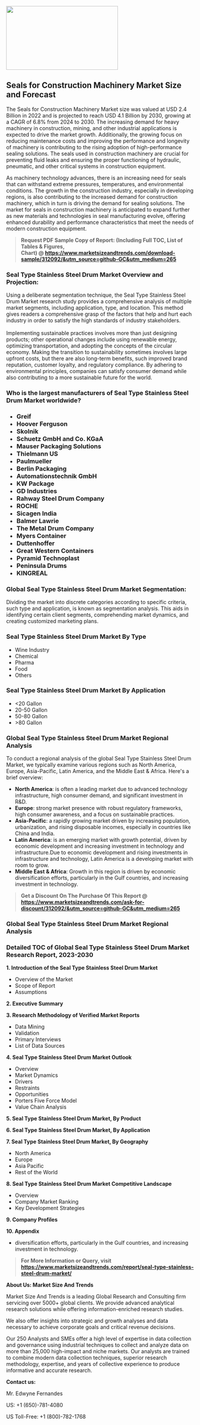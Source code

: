 <p><img class="alignnone size-medium wp-image-20088" src="https://ffe5etoiles.com/wp-content/uploads/2024/12/MST1-300x171.png" alt="" width="300" height="171" /></p><h2>Seals for Construction Machinery Market Size and Forecast</h2><p>The Seals for Construction Machinery Market size was valued at USD 2.4 Billion in 2022 and is projected to reach USD 4.1 Billion by 2030, growing at a CAGR of 6.8% from 2024 to 2030. The increasing demand for heavy machinery in construction, mining, and other industrial applications is expected to drive the market growth. Additionally, the growing focus on reducing maintenance costs and improving the performance and longevity of machinery is contributing to the rising adoption of high-performance sealing solutions. The seals used in construction machinery are crucial for preventing fluid leaks and ensuring the proper functioning of hydraulic, pneumatic, and other critical systems in construction equipment.</p><p>As machinery technology advances, there is an increasing need for seals that can withstand extreme pressures, temperatures, and environmental conditions. The growth in the construction industry, especially in developing regions, is also contributing to the increased demand for construction machinery, which in turn is driving the demand for sealing solutions. The market for seals in construction machinery is anticipated to expand further as new materials and technologies in seal manufacturing evolve, offering enhanced durability and performance characteristics that meet the needs of modern construction equipment.</p></p><blockquote id="" class=""><strong>Request PDF Sample Copy of Report: (Including Full TOC, List of Tables &amp; Figures, Chart)&nbsp;@&nbsp;<strong><a href="https://www.marketsizeandtrends.com/download-sample/312092/&utm_source=github-GC&utm_medium=265" target="_blank">https://www.marketsizeandtrends.com/download-sample/312092/&utm_source=github-GC&utm_medium=265</a></strong></strong></blockquote><h3 id="" class="">Seal Type Stainless Steel Drum Market&nbsp;Overview and Projection:</h3><p id="" class="">Using a deliberate segmentation technique, the Seal Type Stainless Steel Drum Market research study provides a comprehensive analysis of multiple market segments, including application, type, and location. This method gives readers a comprehensive grasp of the factors that help and hurt each industry in order to satisfy the high standards of industry stakeholders. <br /> <br />Implementing sustainable practices involves more than just designing products; other operational changes include using renewable energy, optimizing transportation, and adopting the concepts of the circular economy. Making the transition to sustainability sometimes involves large upfront costs, but there are also long-term benefits, such improved brand reputation, customer loyalty, and regulatory compliance. By adhering to environmental principles, companies can satisfy consumer demand while also contributing to a more sustainable future for the world.</p><h3 id="" class="">Who is the largest manufacturers of&nbsp;Seal Type Stainless Steel Drum Market worldwide?</h3><h3 class=""><p><ul><li>Greif </li><li> Hoover Ferguson </li><li> Skolnik </li><li> Schuetz GmbH and Co. KGaA </li><li> Mauser Packaging Solutions </li><li> Thielmann US </li><li> Paulmueller </li><li> Berlin Packaging </li><li> Automationstechnik GmbH </li><li> KW Package </li><li> GD Industries </li><li> Rahway Steel Drum Company </li><li> ROCHE </li><li> Sicagen India </li><li> Balmer Lawrie </li><li> The Metal Drum Company </li><li> Myers Container </li><li> Duttenhoffer </li><li> Great Western Containers </li><li> Pyramid Technoplast </li><li> Peninsula Drums </li><li> KINGREAL</li></ul></p></h3><h3 id="" class="">Global&nbsp;Seal Type Stainless Steel Drum Market Segmentation:</h3><p id="" class="">Dividing the market into discrete categories according to specific criteria, such type and application, is known as segmentation analysis. This aids in identifying certain client segments, comprehending market dynamics, and creating customized marketing plans.</p><h3 id="" class="">Seal Type Stainless Steel Drum Market&nbsp;By Type</h3><p><p><ul><li>Wine Industry</li><li> Chemical</li><li> Pharma</li><li> Food</li><li> Others</p></li></ul></p></p><h3 id="" class="">Seal Type Stainless Steel Drum Market&nbsp;By Application</h3><p class=""><p><ul><li><20 Gallon</li><li> 20-50 Gallon</li><li> 50-80 Gallon</li><li> >80 Gallon</li></ul></p></p><h3 id="" class="">Global Seal Type Stainless Steel Drum Market Regional Analysis</h3><p id="" class="">To conduct a regional analysis of the global Seal Type Stainless Steel Drum Market, we typically examine various regions such as North America, Europe, Asia-Pacific, Latin America, and the Middle East &amp; Africa. Here's a brief overview:</p><ul><li><strong>North America</strong>: is often a leading market due to advanced technology infrastructure, high consumer demand, and significant investment in R&amp;D.</li><li><strong>Europe</strong>: strong market presence with robust regulatory frameworks, high consumer awareness, and a focus on sustainable practices.</li><li><strong>Asia-Pacific</strong>: a rapidly growing market driven by increasing population, urbanization, and rising disposable incomes, especially in countries like China and India.</li><li><strong>Latin America</strong>: is an emerging market with growth potential, driven by economic development and increasing investment in technology and infrastructure.Due to economic development and rising investments in infrastructure and technology, Latin America is a developing market with room to grow.</li><li><strong>Middle East &amp; Africa</strong>: Growth in this region is driven by economic diversification efforts, particularly in the Gulf countries, and increasing investment in technology.</li></ul><blockquote id="" class=""><strong>Get a Discount On The Purchase Of This Report @ <strong><a href="https://www.marketsizeandtrends.com/ask-for-discount/312092/&utm_source=github-GC&utm_medium=265" target="_blank">https://www.marketsizeandtrends.com/ask-for-discount/312092/&utm_source=github-GC&utm_medium=265</a></strong></strong></blockquote><h3 id="" class="">Global Seal Type Stainless Steel Drum Market Regional Analysis</h3><h3 id="" class="">Detailed TOC of Global Seal Type Stainless Steel Drum Market Research Report, 2023-2030</h3><p id="" class=""><strong>1. Introduction of the Seal Type Stainless Steel Drum Market</strong></p><ul><li>Overview of the Market</li><li>Scope of Report</li><li>Assumptions</li></ul><p id="" class=""><strong>2. Executive Summary</strong></p><p id="" class=""><strong>3. Research Methodology of Verified Market Reports</strong></p><ul><li>Data Mining</li><li>Validation</li><li>Primary Interviews</li><li>List of Data Sources</li></ul><p id="" class=""><strong>4. Seal Type Stainless Steel Drum Market Outlook</strong></p><ul><li>Overview</li><li>Market Dynamics</li><li>Drivers</li><li>Restraints</li><li>Opportunities</li><li>Porters Five Force Model</li><li>Value Chain Analysis</li></ul><p id="" class=""><strong>5. Seal Type Stainless Steel Drum Market, By Product</strong></p><p id="" class=""><strong>6. Seal Type Stainless Steel Drum Market, By Application</strong></p><p id="" class=""><strong>7. Seal Type Stainless Steel Drum Market, By Geography</strong></p><ul><li>North America</li><li>Europe</li><li>Asia Pacific</li><li>Rest of the World</li></ul><p id="" class=""><strong>8. Seal Type Stainless Steel Drum Market Competitive Landscape</strong></p><ul><li>Overview</li><li>Company Market Ranking</li><li>Key Development Strategies</li></ul><p id="" class=""><strong>9. Company Profiles</strong></p><p id="" class=""><strong>10. Appendix</strong></p><ul><li>diversification efforts, particularly in the Gulf countries, and increasing investment in technology.</li></ul><blockquote id="" class=""><strong>For More Information or Query, visit <strong><strong><a href="https://www.marketsizeandtrends.com/report/seal-type-stainless-steel-drum-market/" target="_blank">https://www.marketsizeandtrends.com/report/seal-type-stainless-steel-drum-market/</a></strong></strong></strong></blockquote><p id="" class=""><strong>About Us: Market Size And Trends</strong></p><p id="" class="">Market Size And Trends is a leading Global Research and Consulting firm servicing over 5000+ global clients. We provide advanced analytical research solutions while offering information-enriched research studies.</p><p id="" class="">We also offer insights into strategic and growth analyses and data necessary to achieve corporate goals and critical revenue decisions.</p><p id="" class="">Our 250 Analysts and SMEs offer a high level of expertise in data collection and governance using industrial techniques to collect and analyze data on more than 25,000 high-impact and niche markets. Our analysts are trained to combine modern data collection techniques, superior research methodology, expertise, and years of collective experience to produce informative and accurate research.</p><p id="" class=""><strong>Contact us:</strong></p><p id="" class="">Mr. Edwyne Fernandes</p><p id="" class="">US: +1 (650)-781-4080</p><p id="" class="">US Toll-Free: +1 (800)-782-1768</p>
